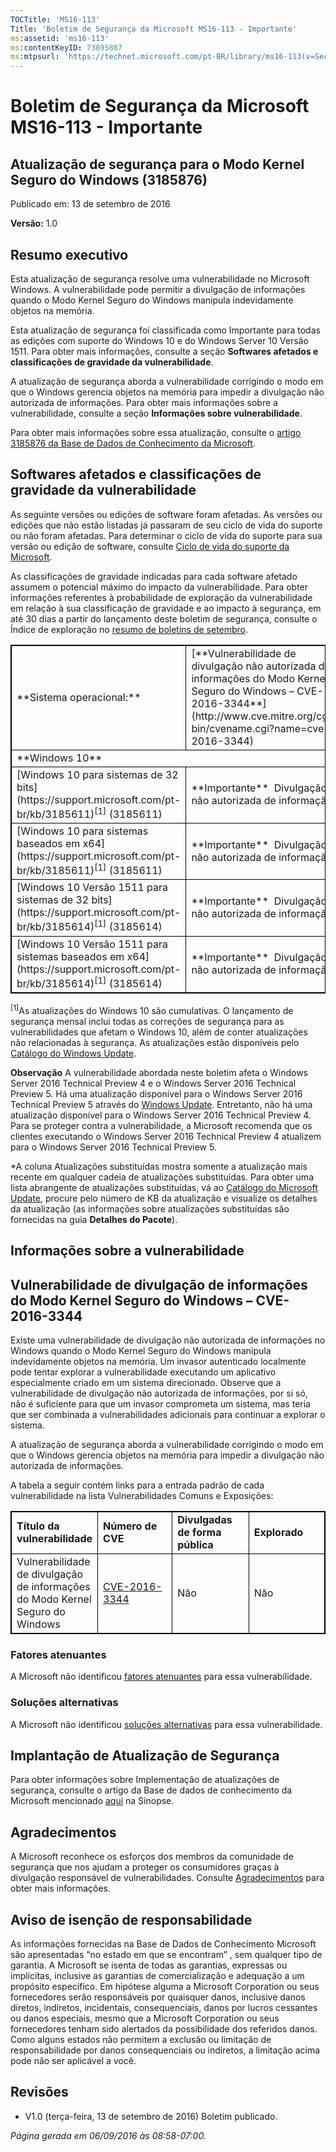 ```yaml
---
TOCTitle: 'MS16-113'
Title: 'Boletim de Segurança da Microsoft MS16-113 - Importante'
ms:assetid: 'ms16-113'
ms:contentKeyID: 73895887
ms:mtpsurl: 'https://technet.microsoft.com/pt-BR/library/ms16-113(v=Security.10)'
---
```

Boletim de Segurança da Microsoft MS16-113 - Importante
=======================================================

Atualização de segurança para o Modo Kernel Seguro do Windows (3185876)
-----------------------------------------------------------------------

Publicado em: 13 de setembro de 2016

**Versão:** 1.0

Resumo executivo
----------------
Esta atualização de segurança resolve uma vulnerabilidade no Microsoft Windows. A vulnerabilidade pode permitir a divulgação de informações quando o Modo Kernel Seguro do Windows manipula indevidamente objetos na memória.

Esta atualização de segurança foi classificada como Importante para todas as edições com suporte do Windows 10 e do Windows Server 10 Versão 1511. Para obter mais informações, consulte a seção **Softwares afetados e classificações de gravidade da vulnerabilidade**.

A atualização de segurança aborda a vulnerabilidade corrigindo o modo em que o Windows gerencia objetos na memória para impedir a divulgação não autorizada de informações. Para obter mais informações sobre a vulnerabilidade, consulte a seção **Informações sobre vulnerabilidade**.

<span id="KBArticle"></span>
Para obter mais informações sobre essa atualização, consulte o [artigo 3185876 da Base de Dados de Conhecimento da Microsoft](https://support.microsoft.com/pt-br/kb/3185876).

Softwares afetados e classificações de gravidade da vulnerabilidade
-------------------------------------------------------------------

<span id="sectionToggle1"></span>
As seguinte versões ou edições de software foram afetadas. As versões ou edições que não estão listadas já passaram de seu ciclo de vida do suporte ou não foram afetadas. Para determinar o ciclo de vida do suporte para sua versão ou edição de software, consulte [Ciclo de vida do suporte da Microsoft](http://go.microsoft.com/fwlink/?linkid=21742).

As classificações de gravidade indicadas para cada software afetado assumem o potencial máximo do impacto da vulnerabilidade. Para obter informações referentes à probabilidade de exploração da vulnerabilidade em relação à sua classificação de gravidade e ao impacto à segurança, em até 30 dias a partir do lançamento deste boletim de segurança, consulte o Índice de exploração no [resumo de boletins de setembro](https://technet.microsoft.com/pt-br/library/security/ms16-sep).

 
<p></p>
<p> </p>
<table style="border:1px solid black;">
<tr>
<td style="border:1px solid black;">
**Sistema operacional:**

</td>
<td style="border:1px solid black;">
[**Vulnerabilidade de divulgação não autorizada de informações do Modo Kernel Seguro do Windows – CVE-2016-3344**](http://www.cve.mitre.org/cgi-bin/cvename.cgi?name=cve-2016-3344)

</td>
<td style="border:1px solid black;">
**Atualizações substituídas**\*

</td>
</tr>
<tr>
<td style="border:1px solid black;" colspan="3">
**Windows 10**

</td>
</tr>
<tr>
<td style="border:1px solid black;">
[Windows 10 para sistemas de 32 bits](https://support.microsoft.com/pt-br/kb/3185611)<sup>[1]</sup>
(3185611)

</td>
<td style="border:1px solid black;">
**Importante**   
Divulgação não autorizada de informação

</td>
<td style="border:1px solid black;">
[3176492](https://support.microsoft.com/pt-br/kb/3176492)

</td>
</tr>
<tr>
<td style="border:1px solid black;">
[Windows 10 para sistemas baseados em x64](https://support.microsoft.com/pt-br/kb/3185611)<sup>[1]</sup>
(3185611)

</td>
<td style="border:1px solid black;">
**Importante**   
Divulgação não autorizada de informação

</td>
<td style="border:1px solid black;">
[3176492](https://support.microsoft.com/pt-br/kb/3176492)

</td>
</tr>
<tr>
<td style="border:1px solid black;">
[Windows 10 Versão 1511 para sistemas de 32 bits](https://support.microsoft.com/pt-br/kb/3185614)<sup>[1]</sup>
(3185614)

</td>
<td style="border:1px solid black;">
**Importante**   
Divulgação não autorizada de informação

</td>
<td style="border:1px solid black;">
[3176493](https://support.microsoft.com/pt-br/kb/3176493)

</td>
</tr>
<tr>
<td style="border:1px solid black;">
[Windows 10 Versão 1511 para sistemas baseados em x64](https://support.microsoft.com/pt-br/kb/3185614)<sup>[1]</sup>
(3185614)

</td>
<td style="border:1px solid black;">
**Importante**   
Divulgação não autorizada de informação

</td>
<td style="border:1px solid black;">
[3176493](https://support.microsoft.com/pt-br/kb/3176493)

</td>
</tr>
</table>

<p></p>

 
<sup>[1]</sup>As atualizações do Windows 10 são cumulativas. O lançamento de segurança mensal inclui todas as correções de segurança para as vulnerabilidades que afetam o Windows 10, além de conter atualizações não relacionadas à segurança. As atualizações estão disponíveis pelo [Catálogo do Windows Update](http://catalog.update.microsoft.com/v7/site/home.aspx).

**Observação** A vulnerabilidade abordada neste boletim afeta o Windows Server 2016 Technical Preview 4 e o Windows Server 2016 Technical Preview 5. Há uma atualização disponível para o Windows Server 2016 Technical Preview 5 através do [Windows Update](http://go.microsoft.com/fwlink/?linkid=21130). Entretanto, não há uma atualização disponível para o Windows Server 2016 Technical Preview 4. Para se proteger contra a vulnerabilidade, a Microsoft recomenda que os clientes executando o Windows Server 2016 Technical Preview 4 atualizem para o Windows Server 2016 Technical Preview 5.

\*A coluna Atualizações substituídas mostra somente a atualização mais recente em qualquer cadeia de atualizações substituídas. Para obter uma lista abrangente de atualizações substituídas, vá ao [Catálogo do Microsoft Update](http://catalog.update.microsoft.com/v7/site/home.aspx), procure pelo número de KB da atualização e visualize os detalhes da atualização (as informações sobre atualizações substituídas são fornecidas na guia **Detalhes do Pacote**).

Informações sobre a vulnerabilidade
-----------------------------------

<span id="sectionToggle2"></span>
Vulnerabilidade de divulgação de informações do Modo Kernel Seguro do Windows – CVE-2016-3344
---------------------------------------------------------------------------------------------

Existe uma vulnerabilidade de divulgação não autorizada de informações no Windows quando o Modo Kernel Seguro do Windows manipula indevidamente objetos na memória. Um invasor autenticado localmente pode tentar explorar a vulnerabilidade executando um aplicativo especialmente criado em um sistema direcionado. Observe que a vulnerabilidade de divulgação não autorizada de informações, por si só, não é suficiente para que um invasor comprometa um sistema, mas teria que ser combinada a vulnerabilidades adicionais para continuar a explorar o sistema.

A atualização de segurança aborda a vulnerabilidade corrigindo o modo em que o Windows gerencia objetos na memória para impedir a divulgação não autorizada de informações.

A tabela a seguir contém links para a entrada padrão de cada vulnerabilidade na lista Vulnerabilidades Comuns e Exposições:

 
<p></p>
<p> </p>
<table style="border:1px solid black;">
<colgroup>
<col width="25%" />
<col width="25%" />
<col width="25%" />
<col width="25%" />
</colgroup>
<tbody>
<tr class="odd">
<td style="border:1px solid black;"><strong>Título da vulnerabilidade</strong></td>
<td style="border:1px solid black;"><strong>Número de CVE</strong></td>
<td style="border:1px solid black;"><strong>Divulgadas de forma pública</strong></td>
<td style="border:1px solid black;"><strong>Explorado</strong></td>
</tr>
<tr class="even">
<td style="border:1px solid black;">Vulnerabilidade de divulgação de informações do Modo Kernel Seguro do Windows</td>
<td style="border:1px solid black;"><a href="http://www.cve.mitre.org/cgi-bin/cvename.cgi?name=cve-2016-3344">CVE-2016-3344</a></td>
<td style="border:1px solid black;">Não</td>
<td style="border:1px solid black;">Não</td>
</tr>
</tbody>
</table>

<p></p>

  
### Fatores atenuantes
  
A Microsoft não identificou [fatores atenuantes](https://technet.microsoft.com/pt-br/library/security/dn848375.aspx) para essa vulnerabilidade.
  
### Soluções alternativas
  
A Microsoft não identificou [soluções alternativas](https://technet.microsoft.com/pt-br/library/security/dn848375.aspx) para essa vulnerabilidade.
  
Implantação de Atualização de Segurança  
---------------------------------------
  
<span id="sectionToggle3"></span>
Para obter informações sobre Implementação de atualizações de segurança, consulte o artigo da Base de dados de conhecimento da Microsoft mencionado [aqui](#kbarticle) na Sinopse.
  
Agradecimentos  
--------------
  
<span id="sectionToggle4"></span>
A Microsoft reconhece os esforços dos membros da comunidade de segurança que nos ajudam a proteger os consumidores graças à divulgação responsável de vulnerabilidades. Consulte [Agradecimentos](https://technet.microsoft.com/pt-br/library/security/mt674627.aspx) para obter mais informações.
  
Aviso de isenção de responsabilidade  
------------------------------------
  
<span id="sectionToggle5"></span>
As informações fornecidas na Base de Dados de Conhecimento Microsoft são apresentadas “no estado em que se encontram” , sem qualquer tipo de garantia. A Microsoft se isenta de todas as garantias, expressas ou implícitas, inclusive as garantias de comercialização e adequação a um propósito específico. Em hipótese alguma a Microsoft Corporation ou seus fornecedores serão responsáveis por quaisquer danos, inclusive danos diretos, indiretos, incidentais, consequenciais, danos por lucros cessantes ou danos especiais, mesmo que a Microsoft Corporation ou seus fornecedores tenham sido alertados da possibilidade dos referidos danos. Como alguns estados não permitem a exclusão ou limitação de responsabilidade por danos consequenciais ou indiretos, a limitação acima pode não ser aplicável a você.
  
Revisões  
--------
  
<span id="sectionToggle6"></span>
-   V1.0 (terça-feira, 13 de setembro de 2016) Boletim publicado.
  
*Página gerada em 06/09/2016 às 08:58-07:00.*
